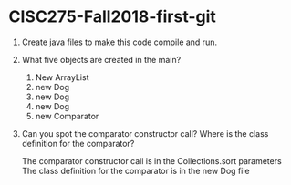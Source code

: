 # CISC275-Fall2018-first-git
1. Create java files to make this code compile and run.

2. What five objects are created in the main?

	1. New ArrayList
	2. new Dog
	3. new Dog
	4. new Dog
	5. new Comparator


3. Can you spot the comparator constructor call? Where is the class definition for the comparator?
	
	The comparator constructor call is in the Collections.sort parameters
	The class definition for the comparator is in the new Dog file